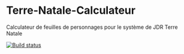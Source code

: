 Terre-Natale-Calculateur
========================

Calculateur de feuilles de personnages pour le système de JDR Terre Natale

[![Build status](https://ci.appveyor.com/api/projects/status/givh6ns9alqfxhyn/branch/master?svg=true)](https://ci.appveyor.com/project/Jupotter/terre-natale-calculateur/branch/master)
